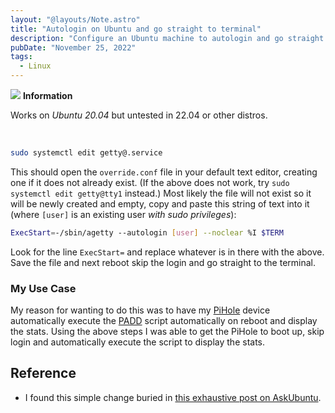 ```yaml
---
layout: "@layouts/Note.astro"
title: "Autologin on Ubuntu and go straight to terminal"
description: "Configure an Ubuntu machine to autologin and go straight into the terminal on boot."
pubDate: "November 25, 2022"
tags:
  - Linux
---
```


<div>
  <div class="info">
    <span>
      <img src="/img/assets/info.svg" class="info-icon">
      <b>Information</b>
    </span>
    <p>
      Works on <em>Ubuntu 20.04</em> but untested in 22.04 or other distros.
    </p>
  </div>
</div>
<br>

```bash
sudo systemctl edit getty@.service
```

This should open the `override.conf` file in your default text editor, creating one if it does not already exist. (If the above does not work, try `sudo systemctl edit getty@tty1` instead.) Most likely the file will not exist so it will be newly created and empty, copy and paste this string of text into it (where `[user]` is an existing user _with sudo privileges_):

```bash
ExecStart=-/sbin/agetty --autologin [user] --noclear %I $TERM
```

Look for the line `ExecStart=` and replace whatever is in there with the above. Save the file and next reboot skip the login and go straight to the terminal.

<div id='case'/>

### My Use Case

My reason for wanting to do this was to have my <a href="https://pi-hole.net" target="_blank">PiHole</a> device automatically execute the <a href="https://github.com/pi-hole/PADD" target="_blank">PADD</a> script automatically on reboot and display the stats. Using the above steps I was able to get the PiHole to boot up, skip login and automatically execute the script to display the stats.

## Reference

- I found this simple change buried in <a href="https://askubuntu.com/a/659268" target="_blank" rel="noopener noreferrer">this exhaustive post on AskUbuntu</a>.
